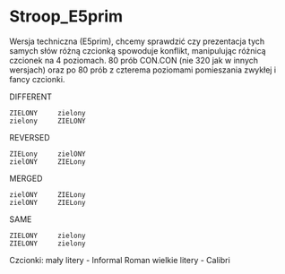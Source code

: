 # Stroop_E5prim

Wersja techniczna (E5prim), chcemy sprawdzić czy prezentacja tych samych słów różną czcionką spowoduje konflikt, manipulując różnicą czcionek na 4 poziomach. 80 prób CON.CON (nie 320 jak w innych wersjach) oraz po 80 prób z czterema poziomami pomieszania zwykłej i fancy czcionki.

DIFFERENT

	ZIELONY     zielony
	zielony     ZIELONY

REVERSED

	ZIELony     zielONY
	zielONY     ZIELony

MERGED

	zielONY     ZIELony
	zielONY     ZIELony

SAME

	ZIELONY     zielony
	ZIELONY     zielony

Czcionki:
mały litery - Informal Roman
wielkie litery - Calibri
